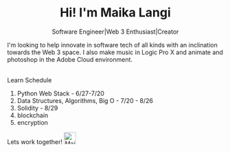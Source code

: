 <h1 align="center">Hi! I'm Maika Langi</h1>
<p align='center'>Software Engineer|Web 3 Enthusiast|Creator</p>
I'm looking to help innovate in software tech of all kinds with an inclination towards the Web 3 space. I also make music in Logic Pro X and animate and photoshop in the Adobe Cloud environment.
<br/><br/>

Learn Schedule
1. Python Web Stack - 6/27-7/20
2. Data Structures, Algorithms, Big O - 7/20 - 8/26
3. Solidity - 8/29
4. blockchain
5. encryption

Lets work together! <a href='https://www.linkedin.com/in/maika-langi-7ab038222/'><img alt="Maika Langi LinkedIn" width="28px" src="https://cdn-icons-png.flaticon.com/512/174/174857.png" /></a>
